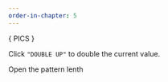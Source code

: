 ```yaml
---
order-in-chapter: 5
---
```


{ PICS }

Click `"DOUBLE UP"` to double the current value.

Open the pattern lenth
